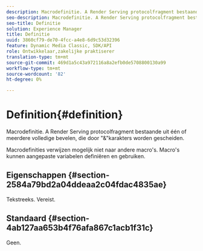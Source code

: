 ```yaml
---
description: Macrodefinitie. A Render Serving protocolfragment bestaande uit één of meerdere volledige bevelen, die door "&"karakters worden gescheiden.
seo-description: Macrodefinitie. A Render Serving protocolfragment bestaande uit één of meerdere volledige bevelen, die door "&"karakters worden gescheiden.
seo-title: Definitie
solution: Experience Manager
title: Definitie
uuid: 3860cf79-de70-4fcc-a4e8-6d9c53d32396
feature: Dynamic Media Classic, SDK/API
role: Ontwikkelaar,zakelijke praktiserer
translation-type: tm+mt
source-git-commit: 469d1a5c43a972116a8a2efb0de5708800130a99
workflow-type: tm+mt
source-wordcount: '82'
ht-degree: 0%

---
```



# Definition{#definition}

Macrodefinitie. A Render Serving protocolfragment bestaande uit één of meerdere volledige bevelen, die door &quot;&amp;&quot;karakters worden gescheiden.

Macrodefinities verwijzen mogelijk niet naar andere macro&#39;s. Macro&#39;s kunnen aangepaste variabelen definiëren en gebruiken.

## Eigenschappen {#section-2584a79bd2a04ddeaa2c04fdac4835ae}

Tekstreeks. Vereist.

## Standaard {#section-4ab127aa653b4f76afa867c1acb1f31c}

Geen.
